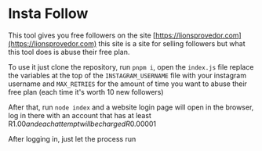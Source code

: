 # Insta Follow

This tool gives you free followers on the site [https://lionsprovedor.com](https://lionsprovedor.com) this site is a site for selling followers but what this tool does is abuse their free plan.

To use it just clone the repository, run `pnpm i`, open the `index.js` file replace the variables at the top of the `INSTAGRAM_USERNAME` file with your instagram username and `MAX_RETRIES` for the amount of time you want to abuse their free plan (each time it's worth 10 new followers)

After that, run `node index` and a website login page will open in the browser, log in there with an account that has at least R$1.00 and each attempt will be charged R$0.00001

After logging in, just let the process run
